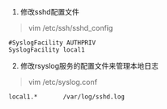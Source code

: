 1. 修改sshd配置文件
> vim /etc/ssh/sshd_config
```
#SyslogFacility AUTHPRIV
SyslogFacility local1
```
2. 修改rsyslog服务的配置文件来管理本地日志
> vim /etc/syslog.conf
```
local1.*       /var/log/sshd.log
```